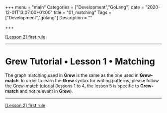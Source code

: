 +++
menu = "main"
Categories = ["Development","GoLang"]
date = "2020-12-01T13:07:00+01:00"
title = "01_matching"
Tags = ["Development","golang"]
Description = ""

+++

[[Lesson 2] first rule](../02_first_rule)

---

# Grew Tutorial • Lesson 1 • Matching

The graph matching used in **Grew** is the same as the one used in **Grew-match**.
In order to learn the **Grew** syntax for writing patterns, please follow the [Grew-match tutorial](http://match.grew.fr?tutorial=yes) (lessons 1 to 4, the lesson 5 is specific to **Grew-match** and not relevant in **Grew**).

---

[[Lesson 2] first rule](../02_first_rule)
